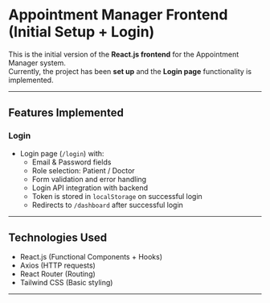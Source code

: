 # Appointment Manager Frontend (Initial Setup + Login)

This is the initial version of the **React.js frontend** for the Appointment Manager system.  
Currently, the project has been **set up** and the **Login page** functionality is implemented.

---

## Features Implemented

### Login
- Login page (`/login`) with:
  - Email & Password fields
  - Role selection: Patient / Doctor
  - Form validation and error handling
  - Login API integration with backend
  - Token is stored in `localStorage` on successful login
  - Redirects to `/dashboard` after successful login

---

## Technologies Used

- React.js (Functional Components + Hooks)
- Axios (HTTP requests)
- React Router (Routing)
- Tailwind CSS (Basic styling)

---

